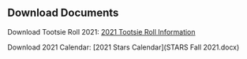 ## Download Documents

Download Tootsie Roll 2021: [2021 Tootsie Roll Information](2021.tootsierolldrive.parents.docx)

Download 2021 Calendar: [2021 Stars Calendar](STARS Fall 2021.docx) 
